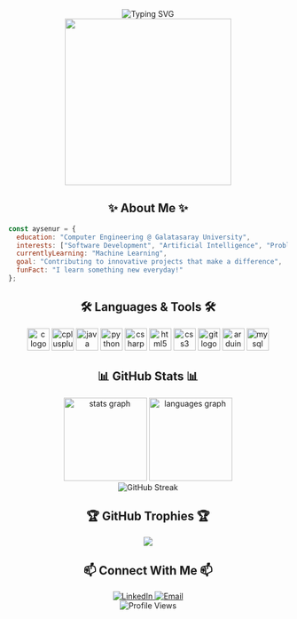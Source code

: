 <div align="center">
  <img src="https://readme-typing-svg.herokuapp.com?font=Montserrat&weight=600&size=40&duration=4000&pause=1000&color=87CEEB&center=true&vCenter=true&width=800&height=80&lines=Hello!+I'm+Ayşenur+Hepgüven+👋;Computer+Engineering+Student+💻;Passionate+Developer+✨" alt="Typing SVG" />
</div>

<div align="center">
  <img src="https://i.imgur.com/QvOWs0I.png" width="300" />
</div>

<h2 align="center">✨ About Me ✨</h2>

```javascript
const aysenur = {
  education: "Computer Engineering @ Galatasaray University",
  interests: ["Software Development", "Artificial Intelligence", "Problem Solving"],
  currentlyLearning: "Machine Learning",
  goal: "Contributing to innovative projects that make a difference",
  funFact: "I learn something new everyday!"
};
```

<h2 align="center">🛠️ Languages & Tools 🛠️</h2>

<p align="center">
  <img src="https://cdn.jsdelivr.net/gh/devicons/devicon/icons/c/c-original.svg" height="40" alt="c logo" />
  <img src="https://cdn.jsdelivr.net/gh/devicons/devicon/icons/cplusplus/cplusplus-original.svg" height="40" alt="cplusplus logo" />
  <img src="https://cdn.jsdelivr.net/gh/devicons/devicon/icons/java/java-original.svg" height="40" alt="java logo" />
  <img src="https://cdn.jsdelivr.net/gh/devicons/devicon/icons/python/python-original.svg" height="40" alt="python logo" />
  <img src="https://cdn.jsdelivr.net/gh/devicons/devicon/icons/csharp/csharp-original.svg" height="40" alt="csharp logo" />
  <img src="https://cdn.jsdelivr.net/gh/devicons/devicon/icons/html5/html5-original.svg" height="40" alt="html5 logo" />
  <img src="https://cdn.jsdelivr.net/gh/devicons/devicon/icons/css3/css3-original.svg" height="40" alt="css3 logo" />
  <img src="https://cdn.jsdelivr.net/gh/devicons/devicon/icons/git/git-original.svg" height="40" alt="git logo" />
  <img src="https://cdn.jsdelivr.net/gh/devicons/devicon/icons/arduino/arduino-original.svg" height="40" alt="arduino logo" />
  <img src="https://cdn.jsdelivr.net/gh/devicons/devicon/icons/mysql/mysql-original.svg" height="40" alt="mysql logo" />
</p>

<h2 align="center">📊 GitHub Stats 📊</h2>

<div align="center">
  <img src="https://github-readme-stats.vercel.app/api?username=aysenurhepguven0&show_icons=true&theme=buefy" height="150" alt="stats graph" />
  <img src="https://github-readme-stats.vercel.app/api/top-langs?username=aysenurhepguven0&locale=en&hide_title=false&layout=compact&card_width=320&langs_count=5&theme=buefy&hide_border=false" height="150" alt="languages graph" />
</div>

<div align="center">
  <img src="https://github-readme-streak-stats.herokuapp.com/?user=aysenurhepguven0&theme=buefy" alt="GitHub Streak" />
</div>

<h2 align="center">🏆 GitHub Trophies 🏆</h2>

<p align="center">
  <img src="https://github-profile-trophy.vercel.app/?username=aysenurhepguven0&theme=flat&column=3&row=1&margin-w=15&no-frame=true" />
</p>

<h2 align="center">📫 Connect With Me 📫</h2>

<div align="center">
  <a href="https://linkedin.com/in/ayşenur-hepgüven" target="_blank">
    <img src="https://img.shields.io/badge/-LinkedIn-87CEEB?style=for-the-badge&logo=linkedin&logoColor=white" alt="LinkedIn"/>
  </a>
  <a href="mailto:youremail@example.com" target="_blank">
    <img src="https://img.shields.io/badge/-Email-87CEEB?style=for-the-badge&logo=gmail&logoColor=white" alt="Email"/>
  </a>
</div>

<div align="center">
  <img src="https://komarev.com/ghpvc/?username=aysenurhepguven0&color=87CEEB&style=flat-square" alt="Profile Views" />
</div>
